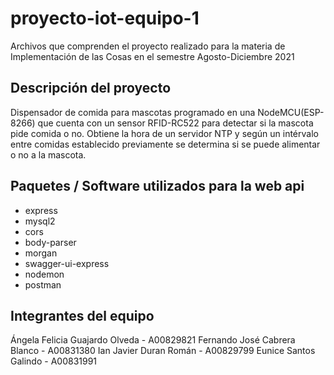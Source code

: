 # proyecto-iot-equipo-1
Archivos que comprenden el proyecto realizado para la materia de Implementación de las Cosas en el semestre Agosto-Diciembre 2021

## Descripción del proyecto
Dispensador de comida para mascotas programado en una NodeMCU(ESP-8266) que cuenta con un sensor RFID-RC522 para detectar si la mascota pide comida o no. Obtiene la hora de un servidor NTP y según un intérvalo entre comidas establecido previamente se determina si se puede alimentar o no a la mascota.

## Paquetes / Software utilizados para la web api
- express
- mysql2
- cors
- body-parser
- morgan
- swagger-ui-express
- nodemon
- postman

## Integrantes del equipo
Ángela Felicia Guajardo Olveda - A00829821
Fernando José Cabrera Blanco - A00831380
Ian Javier Duran Román - A00829799 
Eunice Santos Galindo - A00831991
